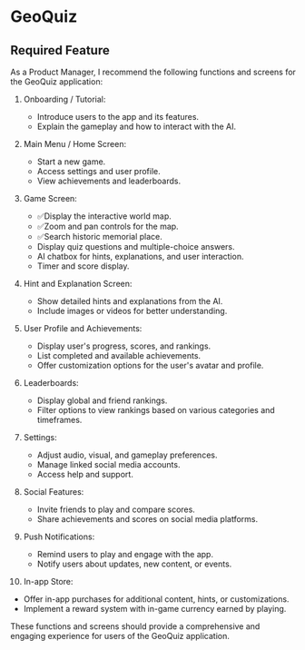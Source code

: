 # GeoQuiz

## Required Feature

As a Product Manager, I recommend the following functions and screens for the GeoQuiz application:

1. Onboarding / Tutorial:
    - Introduce users to the app and its features.
    - Explain the gameplay and how to interact with the AI.

2. Main Menu / Home Screen:
    - Start a new game.
    - Access settings and user profile.
    - View achievements and leaderboards.

3. Game Screen:
    - ✅Display the interactive world map.
    - ✅Zoom and pan controls for the map.
    - ✅Search historic memorial place.
    - Display quiz questions and multiple-choice answers.
    - AI chatbox for hints, explanations, and user interaction.
    - Timer and score display.

4. Hint and Explanation Screen:
    - Show detailed hints and explanations from the AI.
    - Include images or videos for better understanding.

5. User Profile and Achievements:
    - Display user's progress, scores, and rankings.
    - List completed and available achievements.
    - Offer customization options for the user's avatar and profile.

6. Leaderboards:
    - Display global and friend rankings.
    - Filter options to view rankings based on various categories and timeframes.

7. Settings:
    - Adjust audio, visual, and gameplay preferences.
    - Manage linked social media accounts.
    - Access help and support.

8. Social Features:
    - Invite friends to play and compare scores.
    - Share achievements and scores on social media platforms.

9. Push Notifications:
    - Remind users to play and engage with the app.
    - Notify users about updates, new content, or events.

10. In-app Store:
- Offer in-app purchases for additional content, hints, or customizations.
- Implement a reward system with in-game currency earned by playing.

These functions and screens should provide a comprehensive and engaging experience for users of the GeoQuiz application.
